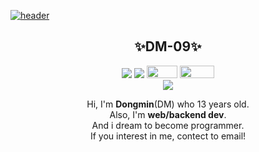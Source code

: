 [![header](https://capsule-render.vercel.app/api?type=slice&color=6799FF&height=100&section=header&text=HI&desc=I'm+DM&fontSize=45&rotate=8&fontAlignY=2&fontAlign=85&descAlignY=30&descAlign=90&&animation=twinkling)](https://github.com/DM-09)

<div align=center>
<h2>✨️DM-09✨️</h2>
</div>

<div align=center>
<a href='mailto:happydm09@naver.com'><img src="https://img.shields.io/badge/Email-gray?style=flat&logo=Gmail&logoColor=#2C2D72"/></a>
<a href='https://github.com/happydm09'><img src="https://img.shields.io/badge/2nd-gray?style=flat&logo=Github&logoColor=#2C2D72"/></a>
<a href="https://dm-09.github.io"><img src="https://user-images.githubusercontent.com/112751504/226824210-a0561e70-6360-41c3-a3fc-0e2053b9f233.png" width='49' height='20.5'/></a>
<a href="https://github.com/DM-09/DM-09/blob/main/Stats.md"><img src="https://user-images.githubusercontent.com/112751504/226917917-17d4891a-4f9d-40f1-9bc4-ddc4a429b6f3.png" width='55' height='20.5'/></a><br>
<a href='https://solved.ac/dongmin'><img src="http://mazassumnida.wtf/api/mini/generate_badge?boj=dongmin"/></a>

Hi, I'm <b>Dongmin</b>(DM) who 13 years old. <br> Also, I'm <b>web/backend dev</b>.<br> And i dream to become programmer. <br>If you interest in me, contect to email!
</div>
